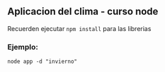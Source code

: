 ## Aplicacion del clima - curso node

Recuerden ejecutar ```npm install``` para las librerias

### Ejemplo:
```
node app -d "invierno"
```